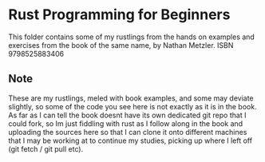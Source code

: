 # Rust Programming for Beginners

This folder contains some of my rustlings from the hands on examples and exercises from the book of the same name, by Nathan Metzler.
ISBN 9798525883406

## Note

These are my rustlings, meled with book examples, and some may deviate slightly, so some of the code you see here is not exactly as it is in the book. As far as I can tell the book doesnt have its own dedicated git repo that I could fork, so Im just fiddling with rust as I follow along in the book and uploading the sources here so that I can clone it onto different machines that I may be working at to continue my studies, picking up where I left off (git fetch / git pull etc).
